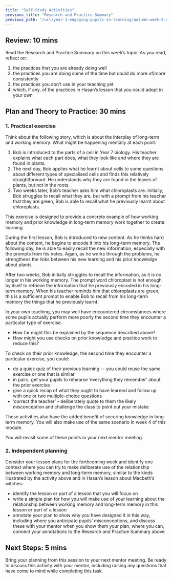 ```yaml
---
title: "Self-Study Activities"
previous_title: "Research and Practice Summary"
previous_path: "/ucl/year-1-engaging-pupils-in-learning/autumn-week-2-ect-research-and-practice-summary"
---
```


## Review: 10 mins

Read the Research and Practice Summary on this week’s topic. As you read, reflect on:

1. the practices that you are already doing well
2. the practices you are doing some of the time but could do more of/more consistently
3. the practices you don’t use in your teaching yet
4. which, if any, of the practices in Hasan’s lesson that you could adopt in your own

## Plan and Theory to Practice: 30 mins

### 1. Practical exercise

Think about the following story, which is about the interplay of long-term and working memory. What might be happening mentally at each point:

1. Bob is introduced to the parts of a cell in Year 7 biology. His teacher explains what each part does, what they look like and where they are found in plants.
2. The next day, Bob applies what he learnt about cells to some questions about different types of specialised cells and finds this relatively straightforward. He understands why they are found in the leaves of plants, but not in the roots.
3. Two weeks later, Bob’s teacher asks him what chloroplasts are. Initially, Bob struggles to recall what they are, but with a prompt from his teacher that they are green, Bob is able to recall what he previously learnt about chloroplasts.

This exercise is designed to provide a concrete example of how working memory and prior knowledge in long-term memory work together to create learning.

During the first lesson, Bob is introduced to new content. As he thinks hard about the content, he begins to encode it into his long-term memory. The following day, he is able to easily recall the new information, especially with the prompts from his notes. Again, as he works through the problems, he strengthens the links between his new learning and his prior knowledge about plants.

After two weeks, Bob initially struggles to recall the information, as it is no longer in his working memory. The prompt word chloroplast is not enough by itself to retrieve the information that he previously encoded in his long-term memory. When his teacher reminds him that chloroplasts are green, this is a sufficient prompt to enable Bob to recall from his long-term memory the things that he previously learnt.

In your own teaching, you may well have encountered circumstances where some pupils actually perform more poorly the second time they encounter a particular type of exercise.

- How far might this be explained by the sequence described above?
- How might you use checks on prior knowledge and practice work to reduce this?

To check on their prior knowledge, the second time they encounter a particular exercise, you could:

- do a quick quiz of their previous learning -- you could reuse the same exercise or one that is similar
- in pairs, get your pupils to rehearse ‘everything they remember’ about the prior exercise
- give a quick recap of what they ought to have learned and follow up with one or two multiple-choice questions
- ‘correct the teacher’ – deliberately quote to them the likely misconception and challenge the class to point out your mistake

These activities also have the added benefit of securing knowledge in long-term memory. You will also make use of the same scenario in week 4 of this module.

You will revisit some of these points in your next mentor meeting.

### 2. Independent planning

Consider your lesson plans for the forthcoming week and identify one context where you can try to make deliberate use of the relationship between working memory and long-term memory, similar to the kinds illustrated by the activity above and in Hasan’s lesson about Macbeth’s witches:

- identify the lesson or part of a lesson that you will focus on
- write a simple plan for how you will make use of your learning about the relationship between working memory and long-term memory in this lesson or part of a lesson
- annotate your plan to show why you have designed it in this way, including where you anticipate pupils’ misconceptions, and discuss these with your mentor when you show them your plan; where you can, connect your annotations to the Research and Practice Summary above

## Next Steps: 5 mins

Bring your planning from this session to your next mentor meeting. Be ready to discuss this activity with your mentor, including raising any questions that have come to mind while completing this task.
